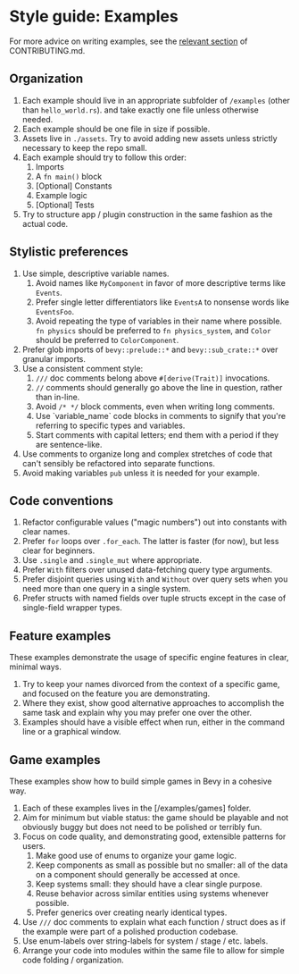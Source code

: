 # Style guide: Examples

For more advice on writing examples, see the [relevant section](/CONTRIBUTING.md#writing-examples) of CONTRIBUTING.md.

## Organization

1. Each example should live in an appropriate subfolder of `/examples` (other than `hello_world.rs`). and take exactly one file unless otherwise needed.
2. Each example should be one file in size if possible.
3. Assets live in `./assets`. Try to avoid adding new assets unless strictly necessary to keep the repo small.
4. Each example should try to follow this order:
   1. Imports
   2. A `fn main()` block
   3. \[Optional\] Constants
   4. Example logic
   5. \[Optional\] Tests
5. Try to structure app / plugin construction in the same fashion as the actual code.

## Stylistic preferences

1. Use simple, descriptive variable names.
   1. Avoid names like `MyComponent` in favor of more descriptive terms like `Events`.
   2. Prefer single letter differentiators like `EventsA` to nonsense words like `EventsFoo`.
   3. Avoid repeating the type of variables in their name where possible. `fn physics` should be preferred to `fn physics_system`, and `Color` should be preferred to `ColorComponent`.
2. Prefer glob imports of `bevy::prelude::*` and `bevy::sub_crate::*` over granular imports.
3. Use a consistent comment style:
   1. `///` doc comments belong above `#[derive(Trait)]` invocations.
   2. `//` comments should generally go above the line in question, rather than in-line.
   3. Avoid `/* */` block comments, even when writing long comments.
   4. Use \`variable_name\` code blocks in comments to signify that you're referring to specific types and variables.
   5. Start comments with capital letters; end them with a period if they are sentence-like.
4. Use comments to organize long and complex stretches of code that can't sensibly be refactored into separate functions.
5. Avoid making variables `pub` unless it is needed for your example.

## Code conventions

1. Refactor configurable values ("magic numbers") out into constants with clear names.
2. Prefer `for` loops over `.for_each`. The latter is faster (for now), but less clear for beginners.
3. Use `.single` and `.single_mut` where appropriate.
4. Prefer `With` filters over unused data-fetching query type arguments.
5. Prefer disjoint queries using `With` and `Without` over query sets when you need more than one query in a single system.
6. Prefer structs with named fields over tuple structs except in the case of single-field wrapper types.

## Feature examples

These examples demonstrate the usage of specific engine features in clear, minimal ways.

1. Try to keep your names divorced from the context of a specific game, and focused on the feature you are demonstrating.
2. Where they exist, show good alternative approaches to accomplish the same task and explain why you may prefer one over the other.
3. Examples should have a visible effect when run, either in the command line or a graphical window.

## Game examples

These examples show how to build simple games in Bevy in a cohesive way.

1. Each of these examples lives in the [/examples/games] folder.
2. Aim for minimum but viable status: the game should be playable and not obviously buggy but does not need to be polished or terribly fun.
3. Focus on code quality, and demonstrating good, extensible patterns for users.
   1. Make good use of enums to organize your game logic.
   2. Keep components as small as possible but no smaller: all of the data on a component should generally be accessed at once.
   3. Keep systems small: they should have a clear single purpose.
   4. Reuse behavior across similar entities using systems whenever possible.
   5. Prefer generics over creating nearly identical types.
4. Use `///` doc comments to explain what each function / struct does as if the example were part of a polished production codebase.
5. Use enum-labels over string-labels for system / stage / etc. labels.
6. Arrange your code into modules within the same file to allow for simple code folding / organization.
